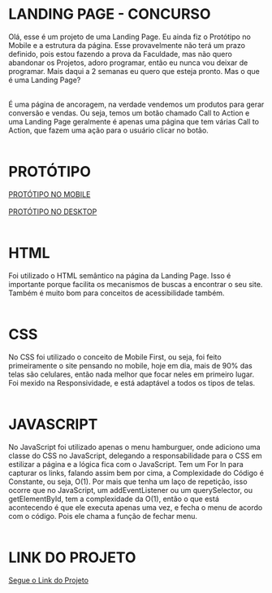 # LANDING PAGE - CONCURSO
Olá, esse é um projeto de uma Landing Page. Eu ainda fiz o Protótipo no Mobile e a estrutura da página. Esse provavelmente não terá um prazo definido, pois estou fazendo a prova da Faculdade, mas não quero abandonar os Projetos, adoro programar, então eu nunca vou deixar de programar. Mais daqui a 2 semanas eu quero que esteja pronto. Mas o que é uma Landing Page?<br></br>

É uma página de ancoragem, na verdade vendemos um produtos para gerar conversão e vendas. Ou seja, temos um botão chamado Call to Action e uma Landing Page geralmente é apenas uma página que tem várias Call to Action, que fazem uma ação para o usuário clicar no botão.<br></br>

# PROTÓTIPO
[PROTÓTIPO NO MOBILE](https://www.figma.com/design/82agRS3vDxIxAxpUTmQYyj/Landing-Page?node-id=0-1&t=DQpAtR4SnHUeKZ5w-1)<br></br>
[PROTÓTIPO NO DESKTOP](https://www.figma.com/design/82agRS3vDxIxAxpUTmQYyj/Landing-Page?node-id=18-11&t=xc3juk2kfVpERHK7-1)<br></br>

# HTML
Foi utilizado o HTML semântico na página da Landing Page. Isso é importante porque facilita os mecanismos de buscas a encontrar o seu site. Também é muito bom para conceitos de acessibilidade também.<br></br>

# CSS
No CSS foi utilizado o conceito de Mobile First, ou seja, foi feito primeiramente o site pensando no mobile, hoje em dia, mais de 90% das telas são celulares, então nada melhor que focar neles em primeiro lugar. Foi mexido na Responsividade, e está adaptável a todos os tipos de telas.<br></br>

# JAVASCRIPT
No JavaScript foi utilizado apenas o menu hamburguer, onde adiciono uma classe do CSS no JavaScript, delegando a responsabilidade para o CSS em estilizar a página e a lógica fica com o JavaScript. Tem um For In para capturar os links, falando assim bem por cima, a Complexidade do Código é Constante, ou seja, O(1). Por mais que tenha um laço de repetição, isso ocorre que no JavaScript, um addEventListener ou um querySelector, ou getElementById, tem a complexidade da O(1), então o que está acontecendo é que ele executa apenas uma vez, e fecha o menu de acordo com o código. Pois ele chama a função de fechar menu.<br></br>

# LINK DO PROJETO
[Segue o Link do Projeto](https://paulo19961944.github.io/Landing-Page-Concurso/)
